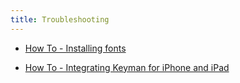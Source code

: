 ```yaml
---
title: Troubleshooting
---
```


* [How To - Installing fonts](installing-fonts)

* [How To - Integrating Keyman for iPhone and iPad](integrating)
